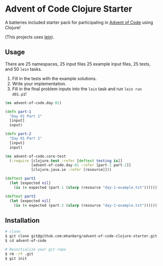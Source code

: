 # Advent of Code Clojure Starter

A batteries included starter pack for participating in [Advent of Code](https://www.adventofcode.com) using Clojure!

(This projects uses [lein](https://github.com/technomancy/leiningen)).

## Usage

There are 25 namespaces, 25 input files 25 example input files, 25 tests, and 50 `lein` tasks. 

1. Fill in the tests with the example solutions.
1. Write your implementation.
1. Fill in the final problem inputs into the `lein` task and run `lein run d01.p1`!

```clojure
(ns advent-of-code.day-01)

(defn part-1
  "Day 01 Part 1"
  [input]
  input)

(defn part-2
  "Day 01 Part 2"
  [input]
  input)
```

```clojure
(ns advent-of-code.core-test
  (:require [clojure.test :refer [deftest testing is]]
            [advent-of-code.day-01 :refer [part-1 part-2]]
            [clojure.java.io :refer [resource]]))

(deftest part1
  (let [expected nil]
    (is (= expected (part-1 (slurp (resource "day-1-example.txt")))))))

(deftest part2
  (let [expected nil]
    (is (= expected (part-2 (slurp (resource "day-1-example.txt")))))))
```

## Installation

```bash
# clone
$ git clone git@github.com:mhanberg/advent-of-code-clojure-starter.git advent-of-code
$ cd advent-of-code

# Reinitialize your git repo
$ rm -rf .git
$ git init
```
